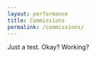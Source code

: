 ```yaml
---
layout: performance
title: Commissions
permalink: /commissions/
---
```


Just a test.
Okay?  Working?